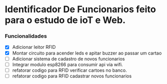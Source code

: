 # Identificador De Funcionarios feito para o estudo de ioT e Web. 

### Funcionalidades
- [x] Adicionar leitor RFID
- [x] Montar circuito para acender leds e apitar buzzer ao passar um cartao
- [ ] Adicionar sistema de cadastro de novos funcionarios
- [ ] Integrar modulo esp8266 para consumir api via wifi.
- [ ] refatorar codigo para RFID verificar cartoes no banco.
- [ ] refatorar codigo para RFID cadastrar novos funcionarios

